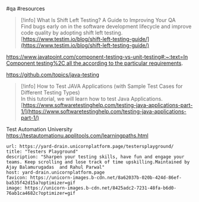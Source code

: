 #qa #resources 

> [!info] What Is Shift Left Testing? A Guide to Improving Your QA  
> Find bugs early on in the software development lifecycle and improve code quality by adopting shift left testing.  
> [https://www.testim.io/blog/shift-left-testing-guide/](https://www.testim.io/blog/shift-left-testing-guide/)  

[https://www.javatpoint.com/component-testing-vs-unit-testing#:~:text=In Component testing%2C all the,according to the particular requirements](https://www.javatpoint.com/component-testing-vs-unit-testing#:~:text=In%20Component%20testing%2C%20all%20the,according%20to%20the%20particular%20requirements).

https://github.com/topics/java-testing

> [!info] How to Test JAVA Applications (with Sample Test Cases for Different Testing Types)  
> In this tutorial, we will learn how to test Java Applications.  
> [https://www.softwaretestinghelp.com/testing-java-applications-part-1/](https://www.softwaretestinghelp.com/testing-java-applications-part-1/)

Test Automation University
https://testautomationu.applitools.com/learningpaths.html


```cardlink
url: https://yard-drain.unicornplatform.page/testersplayground/
title: "Testers Playground"
description: "Sharpen your testing skills, have fun and engage your teams. Keep scrolling and lose track of time upskilling.Maintained by Ajay Balamurugadas  and Rahul Parwal"
host: yard-drain.unicornplatform.page
favicon: https://unicorn-images.b-cdn.net/8a62037b-020b-424d-86ef-ba535f42d15a?optimizer=gif
image: https://unicorn-images.b-cdn.net/8425adc2-7231-48fa-b6d0-76ab1ca4682c?optimizer=gif
```
